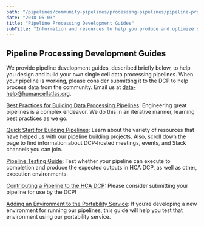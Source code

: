 ```yaml
---
path: "/pipelines/community-pipelines/processing-pipelines/pipeline-processing-development-guides"
date: "2018-05-03"
title: "Pipeline Processing Development Guides"
subTitle: "Information and resources to help you produce and optimize single cell data processing pipelines."
---
```

## Pipeline Processing Development Guides

We provide pipeline development guides, described briefly below, to help you design and build your own single cell data processing pipelines. When your pipeline is working, please consider submitting it to the DCP to help process data from the community. Email us at [data-help@humancellatlas.org](mailto:data-help@humancellatlas.org).

[Best Practices for Building Data Processing Pipelines](/pipelines/community-pipelines/processing-pipelines/pipeline-best-practices): Engineering great pipelines is a complex endeavor. We do this in an iterative manner, learning best practices as we go.

[Quick Start for Building Pipelines](/pipelines/community-pipelines/processing-pipelines/building-pipelines): Learn about the variety of resources that have helped us with our pipeline building projects. Also, scroll down the page to find information about DCP-hosted meetings, events, and Slack channels you can join.

[Pipeline Testing Guide](/pipelines/community-pipelines/processing-pipelines/testing-pipelines): Test whether your pipeline can execute to completion and produce the expected outputs in HCA DCP, as well as other, execution environments.

[Contributing a Pipeline to the HCA DCP](/contributing/analysis-pipelines): Please consider submitting your pipeline for use by the DCP!

[Adding an Environment to the Portability Service](/pipelines/community-pipelines/processing-pipelines/portability-service-environments): If you’re developing a new environment for running our pipelines, this guide will help you test that environment using our portability service.
